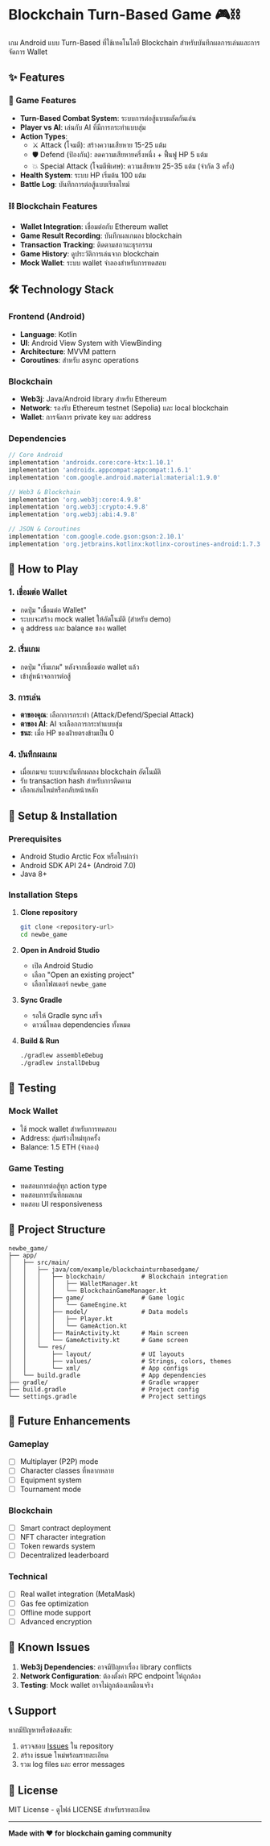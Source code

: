 # Blockchain Turn-Based Game 🎮⛓️

เกม Android แบบ Turn-Based ที่ใช้เทคโนโลยี Blockchain สำหรับบันทึกผลการเล่นและการจัดการ Wallet

## ✨ Features

### 🎯 Game Features
- **Turn-Based Combat System**: ระบบการต่อสู้แบบผลัดกันเล่น
- **Player vs AI**: เล่นกับ AI ที่มีการกระทำแบบสุ่ม
- **Action Types**: 
  - ⚔️ Attack (โจมตี): สร้างความเสียหาย 15-25 แต้ม
  - 🛡️ Defend (ป้องกัน): ลดความเสียหายครึ่งหนึ่ง + ฟื้นฟู HP 5 แต้ม
  - 💥 Special Attack (โจมตีพิเศษ): ความเสียหาย 25-35 แต้ม (จำกัด 3 ครั้ง)
- **Health System**: ระบบ HP เริ่มต้น 100 แต้ม
- **Battle Log**: บันทึกการต่อสู้แบบเรียลไทม์

### ⛓️ Blockchain Features
- **Wallet Integration**: เชื่อมต่อกับ Ethereum wallet
- **Game Result Recording**: บันทึกผลเกมลง blockchain
- **Transaction Tracking**: ติดตามสถานะธุรกรรม
- **Game History**: ดูประวัติการเล่นจาก blockchain
- **Mock Wallet**: ระบบ wallet จำลองสำหรับการทดสอบ

## 🛠️ Technology Stack

### Frontend (Android)
- **Language**: Kotlin
- **UI**: Android View System with ViewBinding
- **Architecture**: MVVM pattern
- **Coroutines**: สำหรับ async operations

### Blockchain
- **Web3j**: Java/Android library สำหรับ Ethereum
- **Network**: รองรับ Ethereum testnet (Sepolia) และ local blockchain
- **Wallet**: การจัดการ private key และ address

### Dependencies
```gradle
// Core Android
implementation 'androidx.core:core-ktx:1.10.1'
implementation 'androidx.appcompat:appcompat:1.6.1'
implementation 'com.google.android.material:material:1.9.0'

// Web3 & Blockchain
implementation 'org.web3j:core:4.9.8'
implementation 'org.web3j:crypto:4.9.8'
implementation 'org.web3j:abi:4.9.8'

// JSON & Coroutines
implementation 'com.google.code.gson:gson:2.10.1'
implementation 'org.jetbrains.kotlinx:kotlinx-coroutines-android:1.7.3'
```

## 📱 How to Play

### 1. เชื่อมต่อ Wallet
- กดปุ่ม "เชื่อมต่อ Wallet"
- ระบบจะสร้าง mock wallet ให้อัตโนมัติ (สำหรับ demo)
- ดู address และ balance ของ wallet

### 2. เริ่มเกม
- กดปุ่ม "เริ่มเกม" หลังจากเชื่อมต่อ wallet แล้ว
- เข้าสู่หน้าจอการต่อสู้

### 3. การเล่น
- **ตาของคุณ**: เลือกการกระทำ (Attack/Defend/Special Attack)
- **ตาของ AI**: AI จะเลือกการกระทำแบบสุ่ม
- **ชนะ**: เมื่อ HP ของฝ่ายตรงข้ามเป็น 0

### 4. บันทึกผลเกม
- เมื่อเกมจบ ระบบจะบันทึกผลลง blockchain อัตโนมัติ
- รับ transaction hash สำหรับการติดตาม
- เลือกเล่นใหม่หรือกลับหน้าหลัก

## 🔧 Setup & Installation

### Prerequisites
- Android Studio Arctic Fox หรือใหม่กว่า
- Android SDK API 24+ (Android 7.0)
- Java 8+

### Installation Steps
1. **Clone repository**
   ```bash
   git clone <repository-url>
   cd newbe_game
   ```

2. **Open in Android Studio**
   - เปิด Android Studio
   - เลือก "Open an existing project"
   - เลือกโฟลเดอร์ `newbe_game`

3. **Sync Gradle**
   - รอให้ Gradle sync เสร็จ
   - ดาวน์โหลด dependencies ทั้งหมด

4. **Build & Run**
   ```bash
   ./gradlew assembleDebug
   ./gradlew installDebug
   ```

## 🧪 Testing

### Mock Wallet
- ใช้ mock wallet สำหรับการทดสอบ
- Address: สุ่มสร้างใหม่ทุกครั้ง
- Balance: 1.5 ETH (จำลอง)

### Game Testing
- ทดสอบการต่อสู้ทุก action type
- ทดสอบการบันทึกผลเกม
- ทดสอบ UI responsiveness

## 📁 Project Structure

```
newbe_game/
├── app/
│   ├── src/main/
│   │   ├── java/com/example/blockchainturnbasedgame/
│   │   │   ├── blockchain/          # Blockchain integration
│   │   │   │   ├── WalletManager.kt
│   │   │   │   └── BlockchainGameManager.kt
│   │   │   ├── game/                # Game logic
│   │   │   │   └── GameEngine.kt
│   │   │   ├── model/               # Data models
│   │   │   │   ├── Player.kt
│   │   │   │   └── GameAction.kt
│   │   │   ├── MainActivity.kt      # Main screen
│   │   │   └── GameActivity.kt      # Game screen
│   │   └── res/
│   │       ├── layout/              # UI layouts
│   │       ├── values/              # Strings, colors, themes
│   │       └── xml/                 # App configs
│   └── build.gradle                 # App dependencies
├── gradle/                          # Gradle wrapper
├── build.gradle                     # Project config
└── settings.gradle                  # Project settings
```

## 🔮 Future Enhancements

### Gameplay
- [ ] Multiplayer (P2P) mode
- [ ] Character classes ที่หลากหลาย
- [ ] Equipment system
- [ ] Tournament mode

### Blockchain
- [ ] Smart contract deployment
- [ ] NFT character integration
- [ ] Token rewards system
- [ ] Decentralized leaderboard

### Technical
- [ ] Real wallet integration (MetaMask)
- [ ] Gas fee optimization
- [ ] Offline mode support
- [ ] Advanced encryption

## 🐛 Known Issues

1. **Web3j Dependencies**: อาจมีปัญหาเรื่อง library conflicts
2. **Network Configuration**: ต้องตั้งค่า RPC endpoint ให้ถูกต้อง
3. **Testing**: Mock wallet อาจไม่ถูกต้องเหมือนจริง

## 📞 Support

หากมีปัญหาหรือข้อสงสัย:
1. ตรวจสอบ [Issues](../../issues) ใน repository
2. สร้าง issue ใหม่พร้อมรายละเอียด
3. รวม log files และ error messages

## 📄 License

MIT License - ดูไฟล์ LICENSE สำหรับรายละเอียด

---

**Made with ❤️ for blockchain gaming community**